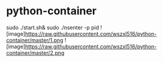 # python-container

sudo ./start.sh&
sudo ./nsenter -p pid
![image]https://raw.githubusercontent.com/wszxl516/python-container/master/1.png
![image]https://raw.githubusercontent.com/wszxl516/python-container/master/2.png
